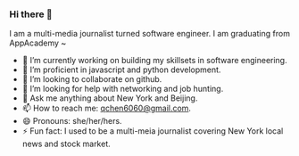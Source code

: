 ### Hi there 👋

I am a multi-media journalist turned software engineer. I am graduating from AppAcademy ~

- 🔭 I’m currently working on building my skillsets in software engineering.
- 🌱 I’m proficient in javascript and python development.
- 👯 I’m looking to collaborate on github.
- 🤔 I’m looking for help with networking and job hunting.
- 💬 Ask me anything about New York and Beijing.
- 📫 How to reach me: qchen6060@gmail.com.
- 😄 Pronouns: she/her/hers.
- ⚡ Fun fact: I used to be a multi-meia journalist covering New York local news and stock market.

